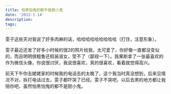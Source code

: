 ```yaml
---
title: 怕黑怕鬼的都不是胆小鬼
date: '2013-1-14'
description: 
tags: 
---
```

<p>雯子这些天对我说了好多肉麻的话，哈哈哈哈哈哈哈哈哈（打住，注意形象）。</p>
<p>雯子最近还发了好多小时候的很2的照片给我，太可爱了，你好像一直都没变似的，而且明明很粗鲁还假装淑女，受不了（鄙视一下）。我果断拿了一张最喜欢的作为微信头像，你说很讨厌，我说很喜欢，真的很喜欢，看着就觉得高兴。</p>
<p>前天下午你去姥姥家的时候我的电话去的太晚了，这个我当时真没想到，后来见情况不对，拆打电话过去，雯子都吓哭了已经。雯子不哭吧，以后去黑的地方都让我陪你吧，虽然怕黑怕鬼的都不是胆小鬼。</p>